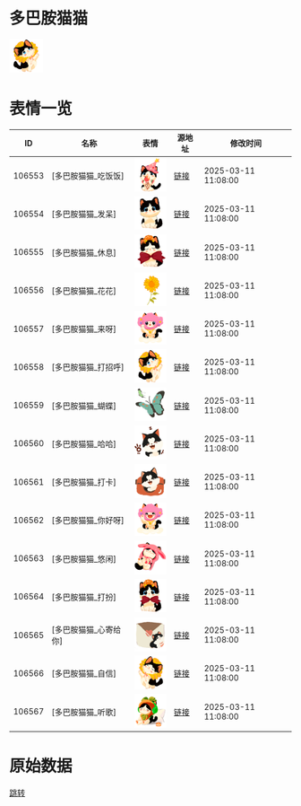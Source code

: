 # 多巴胺猫猫

<img src="./cover.png" height="60" alt="cover" />

# 表情一览

|ID|名称|表情|源地址|修改时间|
|----|----|----|----|----|
|106553|[多巴胺猫猫_吃饭饭]|<img src="./pic/106553_%5B多巴胺猫猫_吃饭饭%5D.png" height="60" alt="吃饭饭"/>|[链接](https://i0.hdslb.com/bfs/garb/c6427946f8854ff71322bd899f0ad707714d7dfb.png)|2025-03-11 11:08:00|
|106554|[多巴胺猫猫_发呆]|<img src="./pic/106554_%5B多巴胺猫猫_发呆%5D.png" height="60" alt="发呆"/>|[链接](https://i0.hdslb.com/bfs/garb/de303681d39010fdbdee32961055f82540f8f0f2.png)|2025-03-11 11:08:00|
|106555|[多巴胺猫猫_休息]|<img src="./pic/106555_%5B多巴胺猫猫_休息%5D.png" height="60" alt="休息"/>|[链接](https://i0.hdslb.com/bfs/garb/35f31765a2ec281f85793b430e3b1420d9fd73f3.png)|2025-03-11 11:08:00|
|106556|[多巴胺猫猫_花花]|<img src="./pic/106556_%5B多巴胺猫猫_花花%5D.png" height="60" alt="花花"/>|[链接](https://i0.hdslb.com/bfs/garb/28f83822d89c03f1c24e922a6220d18d54e8e5de.png)|2025-03-11 11:08:00|
|106557|[多巴胺猫猫_来呀]|<img src="./pic/106557_%5B多巴胺猫猫_来呀%5D.png" height="60" alt="来呀"/>|[链接](https://i0.hdslb.com/bfs/garb/8b9c051e767d4fac2ca989fdbf05d45d154d90b1.png)|2025-03-11 11:08:00|
|106558|[多巴胺猫猫_打招呼]|<img src="./pic/106558_%5B多巴胺猫猫_打招呼%5D.png" height="60" alt="打招呼"/>|[链接](https://i0.hdslb.com/bfs/garb/d5214955d79b259a7e2d82115e84a0280ea9cd2c.png)|2025-03-11 11:08:00|
|106559|[多巴胺猫猫_蝴蝶]|<img src="./pic/106559_%5B多巴胺猫猫_蝴蝶%5D.png" height="60" alt="蝴蝶"/>|[链接](https://i0.hdslb.com/bfs/garb/9bc0dcfb39b7ccab73afbbd98adbbc8d269ed3d5.png)|2025-03-11 11:08:00|
|106560|[多巴胺猫猫_哈哈]|<img src="./pic/106560_%5B多巴胺猫猫_哈哈%5D.png" height="60" alt="哈哈"/>|[链接](https://i0.hdslb.com/bfs/garb/e45f1f01fdefd1201ce6c3e8e35db736d77a4709.png)|2025-03-11 11:08:00|
|106561|[多巴胺猫猫_打卡]|<img src="./pic/106561_%5B多巴胺猫猫_打卡%5D.png" height="60" alt="打卡"/>|[链接](https://i0.hdslb.com/bfs/garb/a2f6fb1a43fabfc783ce8597cc0c7646536a9a19.png)|2025-03-11 11:08:00|
|106562|[多巴胺猫猫_你好呀]|<img src="./pic/106562_%5B多巴胺猫猫_你好呀%5D.png" height="60" alt="你好呀"/>|[链接](https://i0.hdslb.com/bfs/garb/be3a876eea2371f4714a1098ec3241d73ad041f1.png)|2025-03-11 11:08:00|
|106563|[多巴胺猫猫_悠闲]|<img src="./pic/106563_%5B多巴胺猫猫_悠闲%5D.png" height="60" alt="悠闲"/>|[链接](https://i0.hdslb.com/bfs/garb/94fa0a98fc01dba5564712127f2021e24dd45583.png)|2025-03-11 11:08:00|
|106564|[多巴胺猫猫_打扮]|<img src="./pic/106564_%5B多巴胺猫猫_打扮%5D.png" height="60" alt="打扮"/>|[链接](https://i0.hdslb.com/bfs/garb/8a977fd273f657a6fe95354b167892021cdfc559.png)|2025-03-11 11:08:00|
|106565|[多巴胺猫猫_心寄给你]|<img src="./pic/106565_%5B多巴胺猫猫_心寄给你%5D.png" height="60" alt="心寄给你"/>|[链接](https://i0.hdslb.com/bfs/garb/a42c99be559b94f4eb66bbd889a0b0fcbb352382.png)|2025-03-11 11:08:00|
|106566|[多巴胺猫猫_自信]|<img src="./pic/106566_%5B多巴胺猫猫_自信%5D.png" height="60" alt="自信"/>|[链接](https://i0.hdslb.com/bfs/garb/5767f0a0058ef31678694f629b827b604488903e.png)|2025-03-11 11:08:00|
|106567|[多巴胺猫猫_听歌]|<img src="./pic/106567_%5B多巴胺猫猫_听歌%5D.png" height="60" alt="听歌"/>|[链接](https://i0.hdslb.com/bfs/garb/10a86a9684242e07b32d510cae09e5b5abe9aa4a.png)|2025-03-11 11:08:00|

# 原始数据

[跳转](./raw.json)

